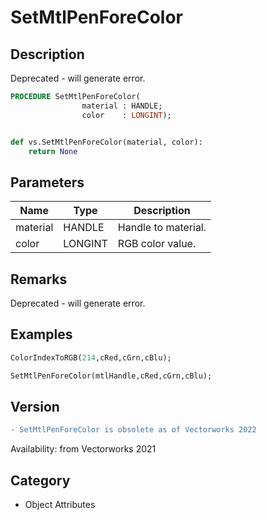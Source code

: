 # SetMtlPenForeColor

## Description
Deprecated - will generate error.

```pascal
PROCEDURE SetMtlPenForeColor(
				material : HANDLE;
				color    : LONGINT);
```

```python

def vs.SetMtlPenForeColor(material, color):
    return None
```

## Parameters
|Name|Type|Description|
|---|---|---|
|material|HANDLE|Handle to material.|
|color|LONGINT|RGB color value.|

## Remarks
Deprecated - will generate error.

## Examples
```pascal
ColorIndexToRGB(214,cRed,cGrn,cBlu);

SetMtlPenForeColor(mtlHandle,cRed,cGrn,cBlu);
```

## Version
```diff
- SetMtlPenForeColor is obsolete as of Vectorworks 2022
```

Availability: from Vectorworks 2021
## Category
* Object Attributes

